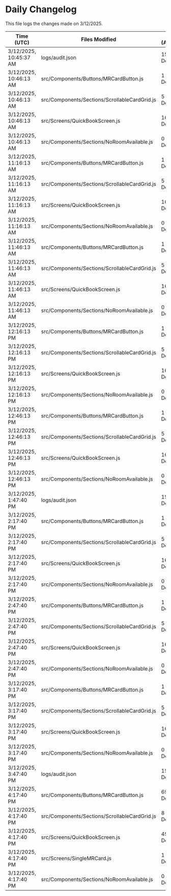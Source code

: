 # Daily Changelog

This file logs the changes made on 3/12/2025.

| Time (UTC)             | Files Modified                    | Changes (Addition/Deletion) |
|------------------------|-----------------------------------|-----------------------------|
| 3/12/2025, 10:45:37 AM | logs/audit.json | 15 Additions & 15 Deletions |
| 3/12/2025, 10:46:13 AM | src/Components/Buttons/MRCardButton.js | 1 Additions & 0 Deletions|
| 3/12/2025, 10:46:13 AM | src/Components/Sections/ScrollableCardGrid.js | 5 Additions & 2 Deletions|
| 3/12/2025, 10:46:13 AM | src/Screens/QuickBookScreen.js | 16 Additions & 26 Deletions|
| 3/12/2025, 10:46:13 AM | src/Components/Sections/NoRoomAvailable.js | 0 Additions & 0 Deletions|
| 3/12/2025, 11:16:13 AM | src/Components/Buttons/MRCardButton.js | 1 Additions & 0 Deletions|
| 3/12/2025, 11:16:13 AM | src/Components/Sections/ScrollableCardGrid.js | 5 Additions & 2 Deletions|
| 3/12/2025, 11:16:13 AM | src/Screens/QuickBookScreen.js | 16 Additions & 26 Deletions|
| 3/12/2025, 11:16:13 AM | src/Components/Sections/NoRoomAvailable.js | 0 Additions & 0 Deletions|
| 3/12/2025, 11:46:13 AM | src/Components/Buttons/MRCardButton.js | 1 Additions & 0 Deletions|
| 3/12/2025, 11:46:13 AM | src/Components/Sections/ScrollableCardGrid.js | 5 Additions & 2 Deletions|
| 3/12/2025, 11:46:13 AM | src/Screens/QuickBookScreen.js | 16 Additions & 26 Deletions|
| 3/12/2025, 11:46:13 AM | src/Components/Sections/NoRoomAvailable.js | 0 Additions & 0 Deletions|
| 3/12/2025, 12:16:13 PM | src/Components/Buttons/MRCardButton.js | 1 Additions & 0 Deletions|
| 3/12/2025, 12:16:13 PM | src/Components/Sections/ScrollableCardGrid.js | 5 Additions & 2 Deletions|
| 3/12/2025, 12:16:13 PM | src/Screens/QuickBookScreen.js | 16 Additions & 26 Deletions|
| 3/12/2025, 12:16:13 PM | src/Components/Sections/NoRoomAvailable.js | 0 Additions & 0 Deletions|
| 3/12/2025, 12:46:13 PM | src/Components/Buttons/MRCardButton.js | 1 Additions & 0 Deletions|
| 3/12/2025, 12:46:13 PM | src/Components/Sections/ScrollableCardGrid.js | 5 Additions & 2 Deletions|
| 3/12/2025, 12:46:13 PM | src/Screens/QuickBookScreen.js | 16 Additions & 26 Deletions|
| 3/12/2025, 12:46:13 PM | src/Components/Sections/NoRoomAvailable.js | 0 Additions & 0 Deletions|
| 3/12/2025, 1:47:40 PM | logs/audit.json | 15 Additions & 15 Deletions|
| 3/12/2025, 2:17:40 PM | src/Components/Buttons/MRCardButton.js | 1 Additions & 0 Deletions|
| 3/12/2025, 2:17:40 PM | src/Components/Sections/ScrollableCardGrid.js | 5 Additions & 2 Deletions|
| 3/12/2025, 2:17:40 PM | src/Screens/QuickBookScreen.js | 16 Additions & 26 Deletions|
| 3/12/2025, 2:17:40 PM | src/Components/Sections/NoRoomAvailable.js | 0 Additions & 0 Deletions|
| 3/12/2025, 2:47:40 PM | src/Components/Buttons/MRCardButton.js | 1 Additions & 0 Deletions|
| 3/12/2025, 2:47:40 PM | src/Components/Sections/ScrollableCardGrid.js | 5 Additions & 2 Deletions|
| 3/12/2025, 2:47:40 PM | src/Screens/QuickBookScreen.js | 16 Additions & 26 Deletions|
| 3/12/2025, 2:47:40 PM | src/Components/Sections/NoRoomAvailable.js | 0 Additions & 0 Deletions|
| 3/12/2025, 3:17:40 PM | src/Components/Buttons/MRCardButton.js | 1 Additions & 0 Deletions|
| 3/12/2025, 3:17:40 PM | src/Components/Sections/ScrollableCardGrid.js | 5 Additions & 2 Deletions|
| 3/12/2025, 3:17:40 PM | src/Screens/QuickBookScreen.js | 16 Additions & 26 Deletions|
| 3/12/2025, 3:17:40 PM | src/Components/Sections/NoRoomAvailable.js | 0 Additions & 0 Deletions|
| 3/12/2025, 3:47:40 PM | logs/audit.json | 15 Additions & 15 Deletions|
| 3/12/2025, 4:17:40 PM | src/Components/Buttons/MRCardButton.js | 69 Additions & 4 Deletions|
| 3/12/2025, 4:17:40 PM | src/Components/Sections/ScrollableCardGrid.js | 8 Additions & 3 Deletions|
| 3/12/2025, 4:17:40 PM | src/Screens/QuickBookScreen.js | 45 Additions & 27 Deletions|
| 3/12/2025, 4:17:40 PM | src/Screens/SingleMRCard.js | 1 Additions & 1 Deletions|
| 3/12/2025, 4:17:40 PM | src/Components/Sections/NoRoomAvailable.js | 0 Additions & 0 Deletions|

